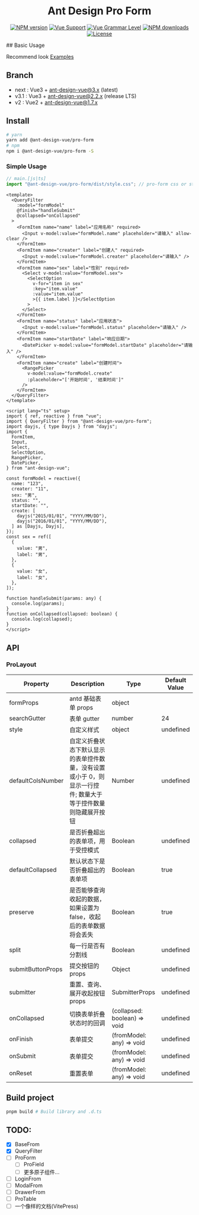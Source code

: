 <h1 align="center">
Ant Design Pro Form
</h1>

<div align="center">

[![NPM version](https://img.shields.io/npm/v/@ant-design-vue/pro-layout/latest?style=flat)](https://npmjs.org/package/@ant-design-vue/pro-layout) [![Vue Support](https://img.shields.io/badge/support-Vue3-green?style=flat)](./package.json) [![Vue Grammar Level](https://img.shields.io/badge/full-Composition%20API-blue?style=flat)](https://v3.vuejs.org/guide/composition-api-introduction.html) [![NPM downloads](http://img.shields.io/npm/dm/@ant-design-vue/pro-layout.svg?style=flat)](https://npmjs.org/package/@ant-design-vue/pro-layout) [![License](https://img.shields.io/github/license/vueComponent/pro-layout)](./LICENSE)

</div>
## Basic Usage

Recommend look [Examples](./examples/)

## Branch

- next : Vue3 + ant-design-vue@3.x (latest)
- v3.1 : Vue3 + ant-design-vue@2.2.x (release LTS)
- v2 : Vue2 + ant-design-vue@1.7.x

## Install

```bash
# yarn
yarn add @ant-design-vue/pro-form
# npm
npm i @ant-design-vue/pro-form -S
```

### Simple Usage

```js
// main.[js|ts]
import "@ant-design-vue/pro-form/dist/style.css"; // pro-form css or style.less
```

```vue
<template>
  <QueryFilter
    :model="formModel"
    @finish="handleSubmit"
    @collapsed="onCollapsed"
  >
    <FormItem name="name" label="应用名称" required>
      <Input v-model:value="formModel.name" placeholder="请输入" allow-clear />
    </FormItem>
    <FormItem name="creater" label="创建人" required>
      <Input v-model:value="formModel.creater" placeholder="请输入" />
    </FormItem>
    <FormItem name="sex" label="性别" required>
      <Select v-model:value="formModel.sex">
        <SelectOption
          v-for="item in sex"
          :key="item.value"
          :value="item.value"
          >{{ item.label }}</SelectOption
        >
      </Select>
    </FormItem>
    <FormItem name="status" label="应用状态">
      <Input v-model:value="formModel.status" placeholder="请输入" />
    </FormItem>
    <FormItem name="startDate" label="响应日期">
      <DatePicker v-model:value="formModel.startDate" placeholder="请输入" />
    </FormItem>
    <FormItem name="create" label="创建时间">
      <RangePicker
        v-model:value="formModel.create"
        :placeholder="['开始时间', '结束时间']"
      />
    </FormItem>
  </QueryFilter>
</template>

<script lang="ts" setup>
import { ref, reactive } from "vue";
import { QueryFilter } from "@ant-design-vue/pro-form";
import dayjs, { type Dayjs } from "dayjs";
import {
  FormItem,
  Input,
  Select,
  SelectOption,
  RangePicker,
  DatePicker,
} from "ant-design-vue";

const formModel = reactive({
  name: "123",
  creater: "11",
  sex: "男",
  status: "",
  startDate: "",
  create: [
    dayjs("2015/01/01", "YYYY/MM/DD"),
    dayjs("2016/01/01", "YYYY/MM/DD"),
  ] as [Dayjs, Dayjs],
});
const sex = ref([
  {
    value: "男",
    label: "男",
  },
  {
    value: "女",
    label: "女",
  },
]);

function handleSubmit(params: any) {
  console.log(params);
}
function onCollapsed(collapsed: boolean) {
  console.log(collapsed);
}
</script>
```

## API

### ProLayout

| Property          | Description                                                                                                  | Type                         | Default Value |
| ----------------- | ------------------------------------------------------------------------------------------------------------ | ---------------------------- | ------------- |
| formProps         | antd 基础表单 props                                                                                          | object                       |               |
| searchGutter      | 表单 gutter                                                                                                  | number                       | 24            |
| style             | 自定义样式                                                                                                   | object                       | undefined     |
| defaultColsNumber | 自定义折叠状态下默认显示的表单控件数量，没有设置或小于 0，则显示一行控件; 数量大于等于控件数量则隐藏展开按钮 | Number                       | undefined     |
| collapsed         | 是否折叠超出的表单项，用于受控模式                                                                           | Boolean                      | undefined     |
| defaultCollapsed  | 默认状态下是否折叠超出的表单项                                                                               | Boolean                      | true          |
| preserve          | 是否能够查询收起的数据，如果设置为 false，收起后的表单数据将会丢失                                           | Boolean                      | true          |
| split             | 每一行是否有分割线                                                                                           | Boolean                      | undefined     |
| submitButtonProps | 提交按钮的 props                                                                                             | Object                       | undefined     |
| submitter         | 重置、查询、展开收起按钮 props                                                                               | SubmitterProps               | undefined     |
| onCollapsed       | 切换表单折叠状态时的回调                                                                                     | (collapsed: boolean) => void | undefined     |
| onFinish          | 表单提交                                                                                                     | (fromModel: any) => void     | undefined     |
| onSubmit          | 表单提交                                                                                                     | (fromModel: any) => void     | undefined     |
| onReset           | 重置表单                                                                                                     | (fromModel: any) => void     | undefined     |

## Build project

```bash
pnpm build # Build library and .d.ts
```

## TODO:

- [x] BaseFrom
- [x] QueryFilter
- [ ] ProForm
  - [ ] ProField
  - [ ] 更多原子组件...
- [ ] LoginFrom
- [ ] ModalFrom
- [ ] DrawerFrom
- [ ] ProTable
- [ ] 一个像样的文档(VitePress)
